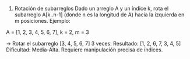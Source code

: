 1. Rotación de subarreglos
Dado un arreglo A y un índice k, rota el subarreglo A[k..n-1] (donde n es la longitud de A) hacia la izquierda en m posiciones.
Ejemplo:

A = [1, 2, 3, 4, 5, 6, 7], k = 2, m = 3

→ Rotar el subarreglo [3, 4, 5, 6, 7] 3 veces:
Resultado: [1, 2, 6, 7, 3, 4, 5]
Dificultad: Media-Alta. Requiere manipulación precisa de índices.